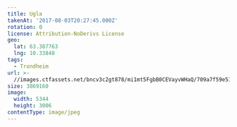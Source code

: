 ```yaml
---
title: Ugla
takenAt: '2017-08-03T20:27:45.000Z'
rotation: 0
license: Attribution-NoDerivs License
geo:
  lat: 63.387763
  lng: 10.33848
tags:
  - Trondheim
url: >-
  //images.ctfassets.net/bncv3c2gt878/mi1mt5FgbB0CEVayvWHaQ/709a7f59e51b40278dd885fc5ca803d6/ugla_35572658114_o
size: 3869160
image:
  width: 5344
  height: 3006
contentType: image/jpeg
---
```


